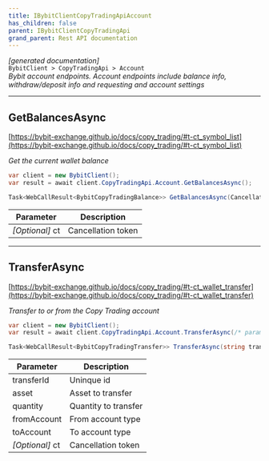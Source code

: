 ```yaml
---
title: IBybitClientCopyTradingApiAccount
has_children: false
parent: IBybitClientCopyTradingApi
grand_parent: Rest API documentation
---
```

*[generated documentation]*  
`BybitClient > CopyTradingApi > Account`  
*Bybit account endpoints. Account endpoints include balance info, withdraw/deposit info and requesting and account settings*
  

***

## GetBalancesAsync  

[https://bybit-exchange.github.io/docs/copy_trading/#t-ct_symbol_list](https://bybit-exchange.github.io/docs/copy_trading/#t-ct_symbol_list)  
<p>

*Get the current wallet balance*  

```csharp  
var client = new BybitClient();  
var result = await client.CopyTradingApi.Account.GetBalancesAsync();  
```  

```csharp  
Task<WebCallResult<BybitCopyTradingBalance>> GetBalancesAsync(CancellationToken ct = default);  
```  

|Parameter|Description|
|---|---|
|_[Optional]_ ct|Cancellation token|

</p>

***

## TransferAsync  

[https://bybit-exchange.github.io/docs/copy_trading/#t-ct_wallet_transfer](https://bybit-exchange.github.io/docs/copy_trading/#t-ct_wallet_transfer)  
<p>

*Transfer to or from the Copy Trading account*  

```csharp  
var client = new BybitClient();  
var result = await client.CopyTradingApi.Account.TransferAsync(/* parameters */);  
```  

```csharp  
Task<WebCallResult<BybitCopyTradingTransfer>> TransferAsync(string transferId, string asset, decimal quantity, AccountType fromAccount, AccountType toAccount, CancellationToken ct = default);  
```  

|Parameter|Description|
|---|---|
|transferId|Uninque id|
|asset|Asset to transfer|
|quantity|Quantity to transfer|
|fromAccount|From account type|
|toAccount|To account type|
|_[Optional]_ ct|Cancellation token|

</p>

